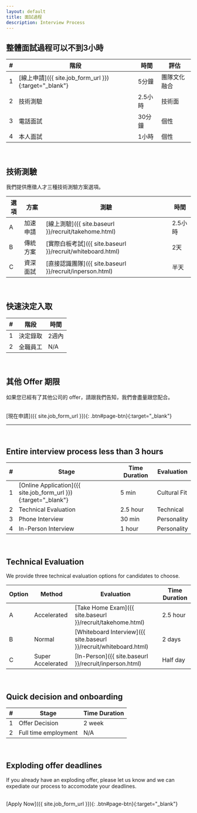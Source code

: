 ```yaml
---
layout: default
title: 面試過程
description: Interview Process
---
```


## 整體面試過程可以不到3小時

| # | 階段 | 時間 | 評估 |
| --- | --- | --- | --- |
| 1 | [線上申請]({{ site.job_form_url }}){:target="_blank"} | 5分鐘 | 團隊文化融合 |
| 2 | 技術測驗 | 2.5小時 | 技術面 |
| 3 | 電話面試 | 30分鐘 | 個性 |
| 4 | 本人面試 | 1小時 | 個性 |

<br>

## 技術測驗

我們提供應徵人才三種技術測驗方案選項。

| 選項 | 方案 | 測驗 | 時間 |
| --- | --- | --- | --- |
| A | 加速申請 | [線上測驗]({{ site.baseurl }}/recruit/takehome.html) | 2.5小時 |
| B | 傳統方案 | [實際白板考試]({{ site.baseurl }}/recruit/whiteboard.html) | 2天 |
| C | 資深面試 | [直接認識團隊]({{ site.baseurl }}/recruit/inperson.html) | 半天 |

<br>

## 快速決定入取

| # | 階段 | 時間 |
| --- | --- | --- |
| 1 | 決定錄取 | 2週內 |
| 2 | 全職員工 | N/A |

<br>

## 其他 Offer 期限

如果您已經有了其他公司的 offer，請跟我們告知，我們會盡量跟您配合。

<br>
[現在申請]({{ site.job_form_url }}){: .btn#page-btn}{:target="_blank"}

<br>

---

<br>

## Entire interview process less than 3 hours

| # | Stage | Time Duration | Evaluation |
| --- | --- | --- | --- |
| 1 | [Online Application]({{ site.job_form_url }}){:target="_blank"} | 5 min | Cultural Fit |
| 2 | Technical Evaluation | 2.5 hour | Technical |
| 3 | Phone Interview | 30 min | Personality |
| 4 | In-Person Interview | 1 hour | Personality |

<br>

## Technical Evaluation

We provide three technical evaluation options for candidates to choose. 

| Option | Method | Evaluation | Time Duration |
| --- | --- | --- | --- |
| A | Accelerated | [Take Home Exam]({{ site.baseurl }}/recruit/takehome.html) | 2.5 hour |
| B | Normal | [Whiteboard Interview]({{ site.baseurl }}/recruit/whiteboard.html) | 2 days |
| C | Super Accelerated | [In-Person]({{ site.baseurl }}/recruit/inperson.html) | Half day |

<br>

## Quick decision and onboarding

| # | Stage | Time Duration |
| --- | --- | --- |
| 1 | Offer Decision | 2 week |
| 2 | Full time employment | N/A |

<br>

## Exploding offer deadlines

If you already have an exploding offer, please let us know and we can expediate our process to accomodate your deadlines.

<br>
[Apply Now]({{ site.job_form_url }}){: .btn#page-btn}{:target="_blank"}